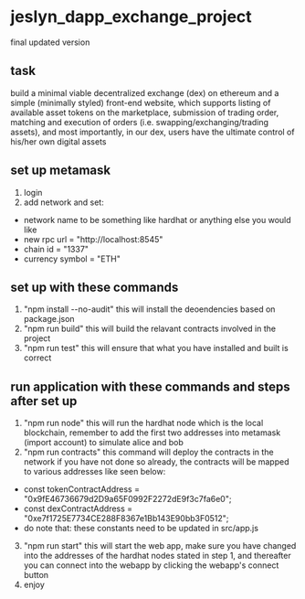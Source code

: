 # jeslyn_dapp_exchange_project
final updated version

## task
build a minimal viable decentralized exchange (dex) on ethereum and a simple (minimally styled) front-end website, which supports listing of available asset tokens on the marketplace, submission of trading order, matching and execution of orders (i.e. swapping/exchanging/trading assets), and most importantly, in our dex, users have the ultimate control of his/her own digital assets

## set up metamask
1. login
2. add network and set:
- network name to be something like hardhat or anything else you would like
- new rpc url = "http://localhost:8545"
- chain id = "1337"
- currency symbol = "ETH"

## set up with these commands
1. "npm install --no-audit"
this will install the deoendencies based on package.json
2. "npm run build"
this will build the relavant contracts involved in the project
3. "npm run test"
this will ensure that what you have installed and built is correct

## run application with these commands and steps after set up
1. "npm run node"
this will run the hardhat node which is the local blockchain, remember to add the first two addresses into metamask (import account) to simulate alice and bob
2. "npm run contracts"
this command will deploy the contracts in the network if you have not done so already, the contracts will be mapped to various addresses like seen below:
- const tokenContractAddress = "0x9fE46736679d2D9a65F0992F2272dE9f3c7fa6e0";
- const dexContractAddress = "0xe7f1725E7734CE288F8367e1Bb143E90bb3F0512";
- do note that: these constants need to be updated in src/app.js
3. "npm run start"
this will start the web app, make sure you have changed into the addresses of the hardhat nodes stated in step 1, and thereafter you can connect into the webapp by clicking the webapp's connect button
4. enjoy
